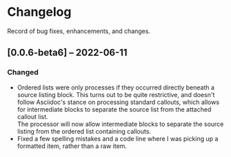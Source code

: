 # Changelog

Record of bug fixes, enhancements, and changes.

## [0.0.6-beta6] – 2022-06-11

### Changed

- Ordered lists were only processes if they occurred directly beneath a source listing block. This turns out to be quite restrictive, and doesn't follow Asciidoc's stance on processing standard callouts, which allows for intermediate blocks to separate the source list from the attached callout list.\
The processor will now allow intermediate blocks to separate the source listing from the ordered list containing callouts.
- Fixed  a few spelling mistakes and a code line where I was picking up a formatted item, rather than a raw item.

